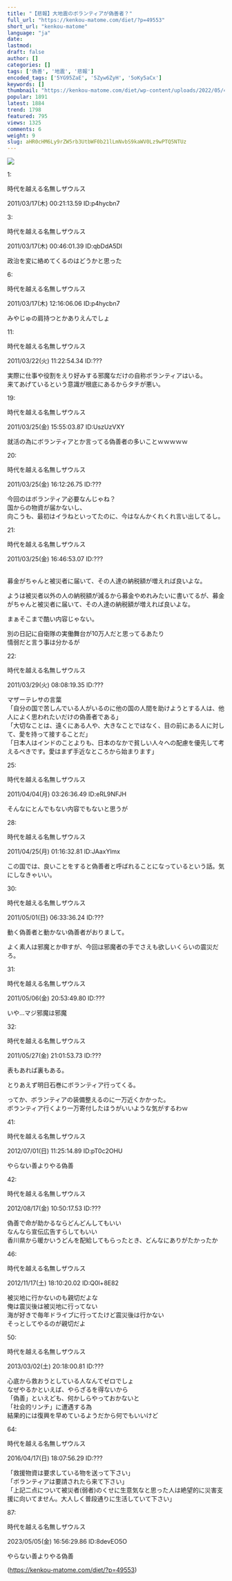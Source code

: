 ```yaml
---
title: "【悲報】大地震のボランティアが偽善者？"
full_url: "https://kenkou-matome.com/diet/?p=49553"
short_url: "kenkou-matome"
language: "ja"
date: 
lastmod: 
draft: false
author: []
categories: []
tags: ['偽善', '地震', '悲報']
encoded_tags: ['5YG95ZaE', '5Zyw6ZyH', '5oKy5aCx']
keywords: []
thumbnail: "https://kenkou-matome.com/diet/wp-content/uploads/2022/05/4001201_m.jpg"
popular: 1891
latest: 1884
trend: 1798
featured: 795
views: 1325
comments: 6
weight: 9
slug: aHR0cHM6Ly9rZW5rb3UtbWF0b21lLmNvbS9kaWV0Lz9wPTQ5NTUz
---
```


![](https://kenkou-matome.com/diet/wp-content/uploads/2022/05/4001201_m.jpg)

<div><p class='t_h'>1: <p>時代を越える名無しザウルス</p> <p> 2011/03/17(木) 00:21:13.59 ID:p4hycbn7</p></p><p></p><p class='adrectangle artAd'></p><p id='more-49553'></p><p class='t_h'>3: <p>時代を越える名無しザウルス</p> <p> 2011/03/17(木) 00:46:01.39 ID:qbDdA5Dl</p></p><p class='t_b'>政治を変に絡めてくるのはどうかと思った</p><p class='t_h'>6: <p>時代を越える名無しザウルス</p> <p> 2011/03/17(木) 12:16:06.06 ID:p4hycbn7</p></p><p class='t_b'>みやじゅの肩持つとかありえんでしょ</p><p class='t_h'>11: <p>時代を越える名無しザウルス</p> <p> 2011/03/22(火) 11:22:54.34 ID:???</p></p><p class='t_b'>実際に仕事や役割をえり好みする邪魔なだけの自称ボランティアはいる。<br> 来てあげているという意識が根底にあるからタチが悪い。</p><p class='t_h'>19: <p>時代を越える名無しザウルス</p> <p> 2011/03/25(金) 15:55:03.87 ID:UszUzVXY</p></p><p class='t_b'>就活の為にボランティアとか言ってる偽善者の多いことｗｗｗｗｗ</p><p class='t_h'>20: <p>時代を越える名無しザウルス</p> <p> 2011/03/25(金) 16:12:26.75 ID:???</p></p><p class='t_b'>今回のはボランティア必要なんじゃね？<br> 国からの物資が届かないし、<br> 向こうも、最初はイラねといってたのに、今はなんかくれくれ言い出してるし。</p><p class='t_h'>21: <p>時代を越える名無しザウルス</p> <p> 2011/03/25(金) 16:46:53.07 ID:???</p></p><br> 募金がちゃんと被災者に届いて、その人達の納税額が増えれば良いよな。<p>ようは被災者以外の人の納税額が減るから募金やめれみたいに書いてるが、募金がちゃんと被災者に届いて、その人達の納税額が増えれば良いよな。</p><p>まぁそこまで酷い内容じゃない。</p><p>別の日記に自衛隊の実働舞台が10万人だと思ってるあたり<br> 情弱だと言う事は分かるが</p><p class='t_h'>22: <p>時代を越える名無しザウルス</p> <p> 2011/03/29(火) 08:08:19.35 ID:???</p></p><p class='t_b'>マザーテレサの言葉<br> 「自分の国で苦しんでいる人がいるのに他の国の人間を助けようとする人は、他人によく思われたいだけの偽善者である」<br> 「大切なことは、遠くにある人や、大きなことではなく、目の前にある人に対して、愛を持って接することだ」<br> 「日本人はインドのことよりも、日本のなかで貧しい人々への配慮を優先して考えるべきです。愛はまず手近なところから始まります」</p><p class='t_h'>25: <p>時代を越える名無しザウルス</p> <p> 2011/04/04(月) 03:26:36.49 ID:eRL9NFJH</p></p><p class='t_b'>そんなにとんでもない内容でもないと思うが</p><p class='t_h'>28: <p>時代を越える名無しザウルス</p> <p> 2011/04/25(月) 01:16:32.81 ID:JAaxYlmx</p></p><p class='t_b'>この国では、良いことをすると偽善者と呼ばれることになっているという話。気にしなきゃいい。</p><p class='t_h'>30: <p>時代を越える名無しザウルス</p> <p> 2011/05/01(日) 06:33:36.24 ID:???</p></p><p>動く偽善者と動かない偽善者がおりまして。</p><p>よく素人は邪魔とか申すが、今回は邪魔者の手でさえも欲しいくらいの震災だろ。</p><p class='t_h'>31: <p>時代を越える名無しザウルス</p> <p> 2011/05/06(金) 20:53:49.80 ID:???</p></p><p class='t_b'>いや…マジ邪魔は邪魔</p><p class='t_h'>32: <p>時代を越える名無しザウルス</p> <p> 2011/05/27(金) 21:01:53.73 ID:???</p></p><p>表もあれば裏もある。</p><p>とりあえず明日石巻にボランティア行ってくる。</p><p>ってか、ボランティアの装備整えるのに一万近くかかった。<br> ボランティア行くより一万寄付したほうがいいような気がするわｗ</p><p class='t_h'>41: <p>時代を越える名無しザウルス</p> <p> 2012/07/01(日) 11:25:14.89 ID:pT0c2OHU</p></p><p class='t_b'>やらない善よりやる偽善</p><p class='t_h'>42: <p>時代を越える名無しザウルス</p> <p> 2012/08/17(金) 10:50:17.53 ID:???</p></p><p class='t_b'>偽善で命が助かるならどんどんしてもいい<br> なんなら宣伝広告すらしてもいい<br> 香川県から暖かいうどんを配給してもらったとき、どんなにありがたかったか</p><p class='t_h'>46: <p>時代を越える名無しザウルス</p> <p> 2012/11/17(土) 18:10:20.02 ID:Q0l+8E82</p></p><p class='t_b'>被災地に行かないのも親切だよな<br> 俺は震災後は被災地に行ってない<br> 海が好きで毎年ドライブに行ってたけど震災後は行かない<br> そっとしてやるのが親切だよ</p><p class='t_h'>50: <p>時代を越える名無しザウルス</p> <p> 2013/03/02(土) 20:18:00.81 ID:???</p></p><p class='t_b'>心底から救おうとしている人なんてゼロでしょ<br> なぜやるかといえば、やらざるを得ないから<br> 「偽善」といえども、何かしらやっておかないと<br> 「社会的リンチ」に遭遇する為<br> 結果的には復興を早めているようだから何でもいいけど</p><p class='t_h'>64: <p>時代を越える名無しザウルス</p> <p> 2016/04/17(日) 18:07:56.29 ID:???</p></p><p class='t_b'>「救援物資は要求している物を送って下さい」<br> 「ボランティアは要請されたら来て下さい」<br> 「上記二点について被災者(弱者)のくせに生意気なと思った人は絶望的に災害支援に向いてません。大人しく普段通りに生活していて下さい」</p><p class='t_h'>87: <p>時代を越える名無しザウルス</p> <p> 2023/05/05(金) 16:56:29.86 ID:8devEO5O</p></p><p class='t_b'>やらない善よりやる偽善</p></div>

(https://kenkou-matome.com/diet/?p=49553)
